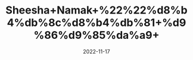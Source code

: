 ---
title: 'Sheesha+Namak+%22%22%d8%b4%db%8c%d8%b4%db%81+%d9%86%d9%85%da%a9+'
date: '2022-11-17' 
metatag: '' 
inventory: '0' 
draft: false 
# meta description 
shortDescripton: 'Salt++%22+It+promotes+good+vascular+health+and+balances+electrolytes+and+prevents+muscle+cramping.'
description: 'Stone+%d8%af%da%be%d8%a7%d8%aa'
longdescription: ''
tags: ''
brand: ''
subCategory: ''
unit: '1 kg-Pk'
sellCount: '0'
featured: True
# product Price
price: '50.0'
# Product Short Description
shortDescription: 'Salt++%22+It+promotes+good+vascular+health+and+balances+electrolytes+and+prevents+muscle+cramping.'
productID: 'A7BC3E77-5224-ED11-9968-005056B3A416'
type: 'products'
category: 'Stone+%d8%af%da%be%d8%a7%d8%aa' 
thumnailproduct: 'https://eraconnect.blob.core.windows.net/product-images/aminsaddiquidawakhana/A7BC3E77-5224-ED11-9968-005056B3A416.webp' 
images:
  - image: 'https://eraconnect.blob.core.windows.net/product-images/aminsaddiquidawakhana/A7BC3E77-5224-ED11-9968-005056B3A416.webp'  
Variants:
---